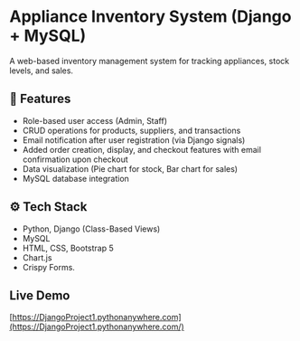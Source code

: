 # Appliance Inventory System (Django + MySQL)

A web-based inventory management system for tracking appliances, stock levels, and sales.

## 🚀 Features
- Role-based user access (Admin, Staff)
- CRUD operations for products, suppliers, and transactions
- Email notification after user registration (via Django signals)
- Added order creation, display, and checkout features with email confirmation upon checkout
- Data visualization (Pie chart for stock, Bar chart for sales)
- MySQL database integration

## ⚙️ Tech Stack
- Python, Django (Class-Based Views)
- MySQL
- HTML, CSS, Bootstrap 5
- Chart.js
- Crispy Forms.

## Live Demo
[https://DjangoProject1.pythonanywhere.com](https://DjangoProject1.pythonanywhere.com/)
